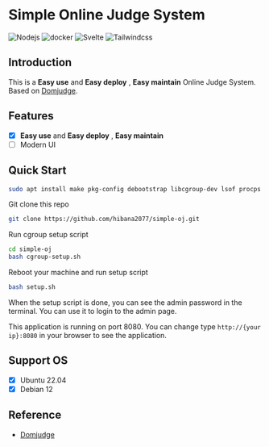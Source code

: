 <!--
 * @Author: hibana2077 hibana2077@gmail.com
 * @Date: 2023-01-14 16:59:36
 * @LastEditors: hibana2077 hibana2077@gmail.com
 * @LastEditTime: 2024-04-17 00:47:01
 * @FilePath: \NTTU-new-gen-judge-system\README.md
 * @Description: 这是默认设置,请设置`customMade`, 打开koroFileHeader查看配置 进行设置: https://github.com/OBKoro1/koro1FileHeader/wiki/%E9%85%8D%E7%BD%AE
-->
# Simple Online Judge System

![Nodejs](https://img.shields.io/badge/Nodejs-18.15.0-339933?style=plastic-square&logo=Node.js)
![docker](https://img.shields.io/badge/docker-20.10.8-2496ED?style=plastic-square&logo=docker)
![Svelte](https://img.shields.io/badge/Svelte-3.44.0-FF3E00?style=plastic-square&logo=Svelte)
![Tailwindcss](https://img.shields.io/badge/Tailwindcss-2.2.17-38B2AC?style=plastic-square&logo=Tailwind%20CSS)

## Introduction

This is a **Easy use** and **Easy deploy** , **Easy maintain** Online Judge System. Based on [Domjudge](https://www.domjudge.org/).

## Features

- [x] **Easy use** and **Easy deploy** , **Easy maintain**
- [ ] Modern UI

## Quick Start

```bash
sudo apt install make pkg-config debootstrap libcgroup-dev lsof procps gcc g++ -y
```

Git clone this repo

```bash
git clone https://github.com/hibana2077/simple-oj.git
```

Run cgroup setup script

```bash
cd simple-oj
bash cgroup-setup.sh
```

Reboot your machine and run setup script

```bash
bash setup.sh
```

When the setup script is done, you can see the admin password in the terminal. You can use it to login to the admin page.

This application is running on port 8080. You can change type `http://{your ip}:8080` in your browser to see the application.

## Support OS

- [x] Ubuntu 22.04
- [x] Debian 12

## Reference

- [Domjudge](https://www.domjudge.org/)
